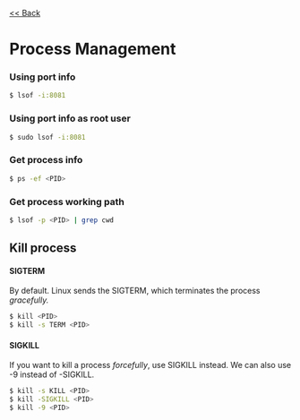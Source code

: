[<< Back](README.md)

# Process Management


### Using port info
```bash
$ lsof -i:8081
```

### Using port info as root user
```bash
$ sudo lsof -i:8081
```

### Get process info
```bash
$ ps -ef <PID>
```

### Get process working path
```bash
$ lsof -p <PID> | grep cwd
```

## Kill process

#### SIGTERM
By default. Linux sends the SIGTERM, which terminates the process _gracefully._ 
```bash
$ kill <PID>
$ kill -s TERM <PID>
```

#### SIGKILL
If you want to kill a process _forcefully_, use SIGKILL instead. We can also use -9 instead of -SIGKILL.
```bash
$ kill -s KILL <PID>
$ kill -SIGKILL <PID>  
$ kill -9 <PID>
```
